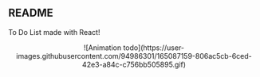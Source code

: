 ## README

To Do List made with React!

<div align="center">
![Animation todo](https://user-images.githubusercontent.com/94986301/165087159-806ac5cb-6ced-42e3-a84c-c756bb505895.gif)
</div>


